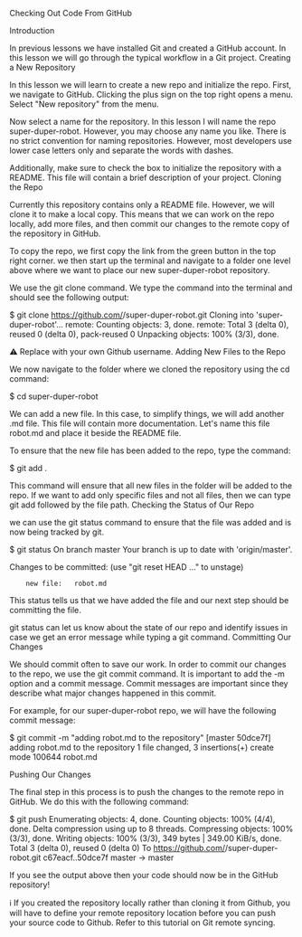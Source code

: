 Checking Out Code From GitHub

Introduction

In previous lessons we have installed Git and created a GitHub account. In this lesson we will go through the typical workflow in a Git project.
Creating a New Repository

In this lesson we will learn to create a new repo and initialize the repo. First, we navigate to GitHub. Clicking the plus sign on the top right opens a menu. Select "New repository" from the menu.

Now select a name for the repository. In this lesson I will name the repo super-duper-robot. However, you may choose any name you like. There is no strict convention for naming repositories. However, most developers use lower case letters only and separate the words with dashes.

Additionally, make sure to check the box to initialize the repository with a README. This file will contain a brief description of your project.
Cloning the Repo

Currently this repository contains only a README file. However, we will clone it to make a local copy. This means that we can work on the repo locally, add more files, and then commit our changes to the remote copy of the repository in GitHub.

To copy the repo, we first copy the link from the green button in the top right corner. we then start up the terminal and navigate to a folder one level above where we want to place our new super-duper-robot repository.

We use the git clone command. We type the command into the terminal and should see the following output:

$ git clone https://github.com/<username>/super-duper-robot.git
Cloning into 'super-duper-robot'...
remote: Counting objects: 3, done.
remote: Total 3 (delta 0), reused 0 (delta 0), pack-reused 0
Unpacking objects: 100% (3/3), done.

⚠️ Replace <username> with your own Github username.
Adding New Files to the Repo

We now navigate to the folder where we cloned the repository using the cd command:

$ cd super-duper-robot

We can add a new file. In this case, to simplify things, we will add another .md file. This file will contain more documentation. Let's name this file robot.md and place it beside the README file.

To ensure that the new file has been added to the repo, type the command:

$ git add .

This command will ensure that all new files in the folder will be added to the repo. If we want to add only specific files and not all files, then we can type git add followed by the file path.
Checking the Status of Our Repo

we can use the git status command to ensure that the file was added and is now being tracked by git.

$ git status
On branch master
Your branch is up to date with 'origin/master'.

Changes to be committed:
  (use "git reset HEAD <file>..." to unstage)

        new file:   robot.md

This status tells us that we have added the file and our next step should be committing the file.

git status can let us know about the state of our repo and identify issues in case we get an error message while typing a git command.
Committing Our Changes

We should commit often to save our work. In order to commit our changes to the repo, we use the git commit command. It is important to add the -m option and a commit message. Commit messages are important since they describe what major changes happened in this commit.

For example, for our super-duper-robot repo, we will have the following commit message:

$ git commit -m "adding robot.md to the repository"
[master 50dce7f] adding robot.md to the repository
1 file changed, 3 insertions(+)
create mode 100644 robot.md

Pushing Our Changes

The final step in this process is to push the changes to the remote repo in GitHub. We do this with the following command:

$ git push
Enumerating objects: 4, done.
Counting objects: 100% (4/4), done.
Delta compression using up to 8 threads.
Compressing objects: 100% (3/3), done.
Writing objects: 100% (3/3), 349 bytes | 349.00 KiB/s, done.
Total 3 (delta 0), reused 0 (delta 0)
To https://github.com/<username>/super-duper-robot.git
   c67eacf..50dce7f  master -> master

If you see the output above then your code should now be in the GitHub repository!

ℹ️ If you created the repository locally rather than cloning it from Github, you will have to define your remote repository location before you can push your source code to Github. Refer to this tutorial on Git remote syncing. 